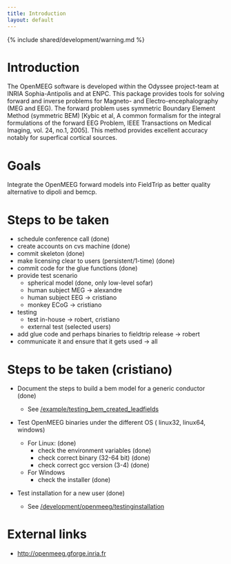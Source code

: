 ```yaml
---
title: Introduction
layout: default
---
```


{% include shared/development/warning.md %}

# Introduction

The OpenMEEG software is developed within the Odyssee project-team at INRIA Sophia-Antipolis and at ENPC.
This package provides tools for solving forward and inverse problems for Magneto- and Electro-encephalography (MEG and EEG). The forward problem uses symmetric Boundary Element Method (symmetric BEM) [Kybic et al,  A common formalism for the integral formulations of the forward EEG Problem, IEEE Transactions on Medical Imaging, vol. 24, no.1, 2005]. This method provides excellent accuracy notably for superfical cortical sources. 

# Goals

Integrate the OpenMEEG forward models into FieldTrip as better quality alternative to dipoli and bemcp.

# Steps to be taken

*  schedule conference call (done)
*  create accounts on cvs machine (done)
*  commit skeleton (done)
*  make licensing clear to users (persistent/1-time) (done)
*  commit code for the glue functions (done)
*  provide test scenario 
    * spherical model (done, only low-level sofar)
    * human subject MEG -> alexandre
    * human subject EEG -> cristiano
    * monkey ECoG -> cristiano
*  testing
    * test in-house -> robert, cristiano
    * external test (selected users)
*  add glue code and perhaps binaries to fieldtrip release -> robert
*  communicate it and ensure that it gets used -> all

# Steps to be taken (cristiano)

*  Document the steps to build a bem model for a generic conductor (done)
    * See [/example/testing_bem_created_leadfields](/example/testing_bem_created_leadfields)

*  Test OpenMEEG binaries under the different OS ( linux32, linux64, windows)
    * For Linux: (done)
      * check the environment variables (done)
      * check correct binary (32-64 bit) (done)
      * check correct gcc version (3-4) (done)
    * For Windows
      * check the installer (done)

*  Test installation for a new user (done)
    * See [/development/openmeeg/testinginstallation](/development/openmeeg/testinginstallation)

# External links

*  http://openmeeg.gforge.inria.fr

